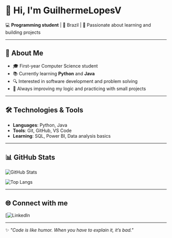 # 👋 Hi, I'm GuilhermeLopesV

💻 **Programming student** | 📍 Brazil | 🎯 Passionate about learning and building projects  

---

## 🚀 About Me  
- 🎓 First-year Computer Science student  
- 📚 Currently learning **Python** and **Java**  
- 🔍 Interested in software development and problem solving  
- 🌱 Always improving my logic and practicing with small projects  

---

## 🛠️ Technologies & Tools  
- **Languages**: Python, Java  
- **Tools**: Git, GitHub, VS Code  
- **Learning**: SQL, Power BI, Data analysis basics  

---

## 📊 GitHub Stats  
![GitHub Stats](https://github-readme-stats.vercel.app/api?username=YOUR_USERNAME&show_icons=true&theme=tokyonight)  

![Top Langs](https://github-readme-stats.vercel.app/api/top-langs/?username=YOUR_USERNAME&layout=compact&theme=tokyonight)  

---

## 🌐 Connect with me  
[![LinkedIn](www.linkedin.com/in/guilherme-lopes-0ab222278])


---
✨ *"Code is like humor. When you have to explain it, it’s bad."*  
